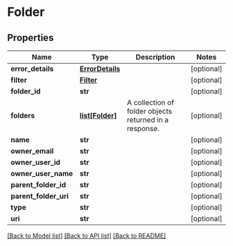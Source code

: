 # Folder

## Properties
Name | Type | Description | Notes
------------ | ------------- | ------------- | -------------
**error_details** | [**ErrorDetails**](ErrorDetails.md) |  | [optional] 
**filter** | [**Filter**](Filter.md) |  | [optional] 
**folder_id** | **str** |  | [optional] 
**folders** | [**list[Folder]**](Folder.md) | A collection of folder objects returned in a response. | [optional] 
**name** | **str** |  | [optional] 
**owner_email** | **str** |  | [optional] 
**owner_user_id** | **str** |  | [optional] 
**owner_user_name** | **str** |  | [optional] 
**parent_folder_id** | **str** |  | [optional] 
**parent_folder_uri** | **str** |  | [optional] 
**type** | **str** |  | [optional] 
**uri** | **str** |  | [optional] 

[[Back to Model list]](../README.md#documentation-for-models) [[Back to API list]](../README.md#documentation-for-api-endpoints) [[Back to README]](../README.md)


